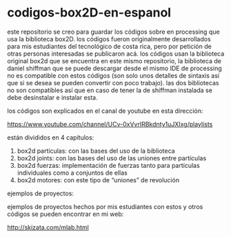 # codigos-box2D-en-espanol
este repositorio se creo para guardar los códigos sobre en processing que usa la biblioteca box2D.
los códigos fueron originalmente desarrollados para mis estudiantes del tecnológico de costa rica, pero por petición de otras personas interesadas se publicaron acá.
los códigos usan la biblioteca original box2d que se encuentra en este mismo repositorio, la biblioteca de daniel shiffman que se puede descargar desde el mismo IDE de processing no es compatible con estos códigos (son solo unos detalles de sintaxis así que si se desea se pueden convertir con poco trabajo). las dos bibliotecas no son compatibles así que en caso de tener la de shiffman instalada se debe desinstalar e instalar esta.

los códigos son explicados en el canal de youtube en esta dirección:

https://www.youtube.com/channel/UCv-0xVvrIRBkdnty1uJXIxg/playlists

están divididos en 4 capítulos:

1. box2d partículas: con las bases del uso de la biblioteca
2. box2d joints: con las bases del uso de las uniones entre partículas
3. box2d fuerzas: implementación de fuerzas tanto para partículas individuales como a conjuntos de ellas
4. box2d motores: con este tipo de “uniones” de revolución 


ejemplos de proyectos:

ejemplos de proyectos hechos por mis estudiantes con estos y otros códigos se pueden encontrar en mi web:

http://skizata.com/mlab.html
